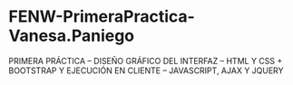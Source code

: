 # FENW-PrimeraPractica-Vanesa.Paniego
PRIMERA PRÁCTICA – DISEÑO GRÁFICO DEL INTERFAZ – HTML Y CSS + BOOTSTRAP Y EJECUCIÓN EN CLIENTE – JAVASCRIPT, AJAX Y JQUERY

